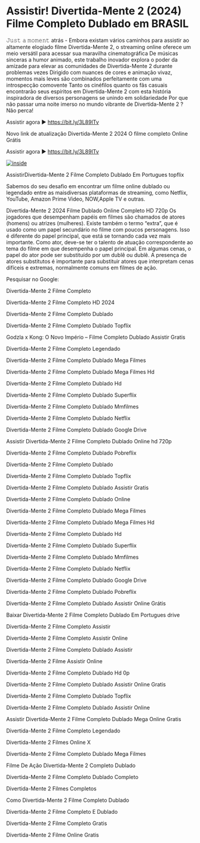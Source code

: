 <h1>Assistir! Divertida-Mente 2 (2024) Filme Completo Dublado em BRASIL</h1>

𝙹𝚞𝚜𝚝 𝚊 𝚖𝚘𝚖𝚎𝚗𝚝 atrás - Embora existam vários caminhos para assistir ao altamente elogiado filme Divertida-Mente 2, o streaming online oferece um meio versátil para acessar sua maravilha cinematográfica De músicas sinceras a humor animado, este trabalho inovador explora o poder da amizade para elevar as comunidades de Divertida-Mente 2 durante problemas vezes Dirigido com nuances de cores e animação vivaz, momentos mais leves são combinados perfeitamente com uma introspecção comovente Tanto os cinéfilos quanto os fãs casuais encontrarão seus espíritos em Divertida-Mente 2 com esta história inspiradora de diversos personagens se unindo em solidariedade Por que não passar uma noite imerso no mundo vibrante de Divertida-Mente 2 ? Não perca!



Assistir agora ► https://bit.ly/3L89lTv



Novo link de atualização Divertida-Mente 2 2024 O filme completo Online Grátis



Assistir agora ► https://bit.ly/3L89lTv

[![inside](https://github.com/user-attachments/assets/61aee5e3-caa2-4986-9f30-f74118fc5373)](https://bit.ly/3L89lTv)


AssistirDivertida-Mente 2 Filme Completo Dublado Em Portugues topflix



Sabemos do seu desafio em encontrar um filme online dublado ou legendado entre as maisdiversas plataformas de streaming, como Netflix, YouTube, Amazon Prime Video, NOW,Apple TV e outras.



Divertida-Mente 2 2024 Filme Dublado Online Completo HD 720p Os jogadores que desempenham papéis em filmes são chamados de atores (homens) ou atrizes (mulheres). Existe também o termo “extra”, que é usado como um papel secundário no filme com poucos personagens. Isso é diferente do papel principal, que está se tornando cada vez mais importante. Como ator, deve-se ter o talento de atuação correspondente ao tema do filme em que desempenha o papel principal. Em algumas cenas, o papel do ator pode ser substituído por um dublê ou dublê. A presença de atores substitutos é importante para substituir atores que interpretam cenas difíceis e extremas, normalmente comuns em filmes de ação.



Pesquisar no Google:



Divertida-Mente 2 Filme Completo



Divertida-Mente 2 Filme Completo HD 2024



Divertida-Mente 2 Filme Completo Dublado



Divertida-Mente 2 Filme Completo Dublado Topflix



Godzla x Kong: O Novo Império – Filme Completo Dublado Assistir Gratis



Divertida-Mente 2 Filme Completo Legendado



Divertida-Mente 2 Filme Completo Dublado Mega Filmes



Divertida-Mente 2 Filme Completo Dublado Mega Filmes Hd



Divertida-Mente 2 Filme Completo Dublado Hd



Divertida-Mente 2 Filme Completo Dublado Superflix



Divertida-Mente 2 Filme Completo Dublado Mmfilmes



Divertida-Mente 2 Filme Completo Dublado Netflix



Divertida-Mente 2 Filme Completo Dublado Google Drive



Assistir Divertida-Mente 2 Filme Completo Dublado Online hd 720p



Divertida-Mente 2 Filme Completo Dublado Pobreflix



Divertida-Mente 2 Filme Completo Dublado



Divertida-Mente 2 Filme Completo Dublado Topflix



Divertida-Mente 2 Filme Completo Dublado Assistir Gratis



Divertida-Mente 2 Filme Completo Dublado Online



Divertida-Mente 2 Filme Completo Dublado Mega Filmes



Divertida-Mente 2 Filme Completo Dublado Mega Filmes Hd



Divertida-Mente 2 Filme Completo Dublado Hd



Divertida-Mente 2 Filme Completo Dublado Superflix



Divertida-Mente 2 Filme Completo Dublado Mmfilmes



Divertida-Mente 2 Filme Completo Dublado Netflix



Divertida-Mente 2 Filme Completo Dublado Google Drive



Divertida-Mente 2 Filme Completo Dublado Pobreflix



Divertida-Mente 2 Filme Completo Dublado Assistir Online Grátis



Baixar Divertida-Mente 2 Filme Completo Dublado Em Portugues drive



Divertida-Mente 2 Filme Completo Assistir



Divertida-Mente 2 Filme Completo Assistir Online



Divertida-Mente 2 Filme Completo Dublado Assistir



Divertida-Mente 2 Filme Assistir Online



Divertida-Mente 2 Filme Completo Dublado Hd 0p



Divertida-Mente 2 Filme Completo Dublado Assistir Online Gratis



Divertida-Mente 2 Filme Completo Dublado Topflix



Divertida-Mente 2 Filme Completo Dublado Assistir Online



Assistir Divertida-Mente 2 Filme Completo Dublado Mega Online Gratis



Divertida-Mente 2 Filme Completo Legendado



Divertida-Mente 2 Filmes Online X



Divertida-Mente 2 Filme Completo Dublado Mega Filmes



Filme De Ação Divertida-Mente 2 Completo Dublado



Divertida-Mente 2 Filme Completo Dublado Completo



Divertida-Mente 2 Filmes Completos



Como Divertida-Mente 2 Filme Completo Dublado



Divertida-Mente 2 Filme Completo E Dublado



Divertida-Mente 2 Filme Completo Gratis



Divertida-Mente 2 Filme Online Gratis
